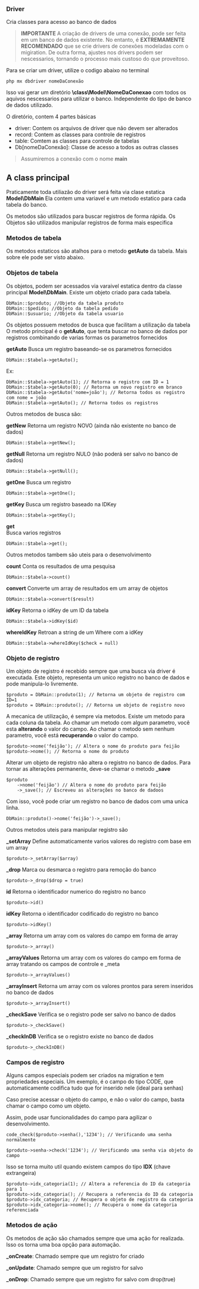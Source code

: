 ### Driver

Cria classes para acesso ao banco de dados

> **IMPORTANTE**
> A criação de drivers de uma conexão, pode ser feita em um banco de dados existente.
> No entanto, é **EXTREMAMENTE RECOMENDADO** que se crie drivers de conexões modeladas com o migiration. 
> De outra forma, ajustes nos drivers podem ser nescessarios, tornando o processo mais custoso do que proveitoso. 

Para se criar um driver, utilize o codigo abaixo no terminal

    php mx dbdriver nomeDaConexão

Isso vai gerar um diretório **\class\Model\NomeDaConexao** com todos os aquivos nescessarios para utilizar o banco. Independente do tipo de banco de dados utilizado.

O diretório, contem 4 partes básicas

 - driver: Contem os arquivos de driver que não devem ser alterados
 - record: Contem as classes para controle de registros
 - table: Comtem as classes para controle de tabelas
 - Db[nomeDaConexão]: Classe de acesso a todos as outras classes

 > Assumiremos a conexão com o nome **main**

 ## A class principal
Praticamente toda utiliazão do driver será feita via clase estatica **Model\\DbMain**
Ela contem uma variavel e um metodo estatico para cada tabela do banco.

Os metodos são utilizados para buscar registros de forma rápida.
Os Objetos são utilizados manipular registros de forma mais especifica

### Metodos de tabela
Os metodos estaticos são atalhos para o metodo **getAuto** da tabela. Mais sobre ele pode ser visto abaixo.

### Objetos de tabela
Os objetos, podem ser acessados via varaivel estatica dentro da classe principal **Model\\DbMain**. Existe um objeto criado para cada tabela.

    DbMain::$produto; //Objeto da tabela produto
    DbMain::$pedido; //Objeto da tabela pedido
    DbMain::$usuario; //Objeto da tabela usuario

Os objetos possuem metodos de busca que facilitam a utilização da tabela
O metodo principal é o **getAuto**, que tenta buscar no banco de dados por registros combinando de varias formas os parametros fornecidos

**getAuto**
Busca um registro baseando-se os parametros fornecidos

    DbMain::$tabela->getAuto();

Ex:

    DbMain::$tabela->getAuto(1); // Retorna o registro com ID = 1
    DbMain::$tabela->getAuto(0); // Retorna um novo registro em branco
    DbMain::$tabela->getAuto('nome=joão'); // Retorna todos os registro com nome = joão
    DbMain::$tabela->getAuto(); // Retorna todos os registros

Outros metodos de busca são:

**getNew**
Retorna um registro NOVO (ainda não existente no banco de dados)

    DbMain::$tabela->getNew();

**getNull**
Retorna um registro NULO (não poderá ser salvo no banco de dados)

    DbMain::$tabela->getNull();

**getOne**
Busca um registro

    DbMain::$tabela->getOne();

**getKey**
Busca um registro baseado na IDKey

    DbMain::$tabela->getKey();

**get**    
Busca varios registros

    DbMain::$tabela->get();

Outros metodos tambem são uteis para o desenvolvimento

**count**
Conta os resultados de uma pesquisa

    DbMain::$tabela->count()

**convert**
Converte um array de resultados em um array de objetos

    DbMain::$tabela->convert($result)

**idKey**
Retorna o idKey de um ID da tabela

    DbMain::$tabela->idKey($id)

**whereIdKey**
Retroan a string de um Where com a idKey

    DbMain::$tabela->whereIdKey($check = null)

### Objeto de registro
Um objeto de registro é recebido sempre que uma busca via driver é executada.
Este objeto, representa um unico registro no banco de dados e pode manipula-lo livremente.

    $produto = DbMain::produto(1); // Retorna um objeto de registro com ID=1
    $produto = DbMain::produto(); // Retorna um objeto de registro novo

A mecanica de utilização, é sempre via metodos. Existe um metodo para cada coluna da tabela. 
Ao chamar um metodo com algum parametro, você esta **alterando** o valor do campo.
Ao chamar o metodo sem nenhum parametro, você está **recuperando** o valor do campo. 


    $produto->nome('feijão'); // Altera o nome do produto para feijão
    $produto->nome(); // Retorna o nome do produto

Alterar um objeto de registro não altera o registro no banco de dados. Para tornar as alterações permanente, deve-se chamar o metodo **_save**

    $produto
        ->nome('feijão') // Altera o nome do produto para feijão
        ->_save(); // Escreveu as alterações no banco de dadoos

Com isso, você pode criar um registro no banco de dados com uma unica linha.

    DbMain::produto()->nome('feijão')->_save();

Outros metodos uteis para manipular registro são

**_setArray**
Define automaticamente varios valores do registro com base em um array
  
    $produto->_setArray($array)

**_drop**
Marca ou desmarca o registro para remoção do banco
  
    $produto->_drop($drop = true)

**id**
Retorna o identificador numerico do registro no banco
  
    $produto->id()

**idKey**
Retorna o identificador codificado do registro no banco
  
    $produto->idKey()

**_array**
Retorna um array com os valores do campo em forma de array
  
    $produto->_array()

**_arrayValues**
Retorna um array com os valores do campo em forma de array tratando os campos de controle e _meta
  
    $produto->_arrayValues()

**_arrayInsert**
Retorna um array com os valores prontos para serem inseridos no banco de dados
  
    $produto->_arrayInsert()

**_checkSave**
Verifica se o registro pode ser salvo no banco de dados
  
    $produto->_checkSave()

**_checkInDB**
Verifica se o registro existe no banco de dados
  
    $produto->_checkInDB()


### Campos de registro

Alguns campos especiais podem ser criados na migration e tem propriedades especiais. 
Um exemplo, é o campo do tipo CODE, que automaticamente codifica tudo que for inserido nele (ideal para senhas)

Caso precise acessar o objeto do campo, e não o valor do campo, basta chamar o campo como um objeto. 

Assim, pode usar funcionalidades do campo para agilizar o desenvolvimento.

    code_check($produto->senha(),'1234'); // Verificando uma senha normalmente

    $produto->senha->check('1234'); // Verificando uma senha via objeto do campo

Isso se torna muito util quando existem campos do tipo **IDX** (chave extrangeira)

    $produto->idx_categoria(1); // Altera a referencia do ID da categoria para 1
    $produto->idx_categoria(); // Recupera a referencia do ID da categoria
    $produto->idx_categoria; // Recupera o objeto de registro da categoria
    $produto->idx_categoria->nome(); // Recupera o nome da categoria referenciada

### Metodos de ação

Os metodos de ação são chamados sempre que uma ação for realizada. 
Isso os torna uma boa opção para automação.

**_onCreate**: Chamado sempre que um registro for criado

**_onUpdate**: Chamado sempre que um registro for salvo

**_onDrop**: Chamado sempre que um registro for salvo com drop(true)

